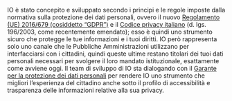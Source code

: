 IO è stato concepito e sviluppato secondo i principi e le regole imposte dalla normativa sulla protezione dei dati personali, ovvero il nuovo [Regolamento (UE) 2016/679 (cosiddetto “GDPR”)](https://eur-lex.europa.eu/legal-content/IT/TXT/HTML/?uri=CELEX:32016R0679&from=EN) e il [Codice privacy italiano](https://www.normattiva.it/uri-res/N2Ls?urn:nir:stato:decreto.legislativo:2003-06-30;196!vig=) (d. lgs. 196/2003, come recentemente emendato); esso è quindi uno strumento sicuro che protegge le tue informazioni e i tuoi diritti. IO però rappresenta solo uno canale che le Pubbliche Amministrazioni utilizzano per interfacciarsi con i cittadini, quindi queste ultime restano titolari dei tuoi dati personali necessari per svolgere il loro mandato istituzionale, esattamente come avviene oggi. Il team di sviluppo di IO sta dialogando con il [Garante per la protezione dei dati personali](https://www.garanteprivacy.it/) per rendere IO uno strumento che migliori l’esperienza del cittadino anche sotto il profilo di accessibilità e trasparenza delle informazioni relative alla sua privacy.